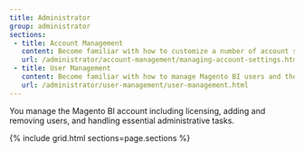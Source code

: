 ```yaml
---
title: Administrator
group: administrator
sections:
 - title: Account Management
   content: Become familiar with how to customize a number of account settings for your data warehouse, provision licenses, and how to display dashboards around the office.
   url: /administrator/account-management/managing-account-settings.html
 - title: User Management
   content: Become familiar with how to manage Magento BI users and their permissions, view billing information, and how to restrict metric access on the user level.
   url: /administrator/user-management/user-management.html
---
```


You manage the Magento BI account including licensing, adding and removing users, and handling essential administrative tasks.

{% include grid.html sections=page.sections %}
